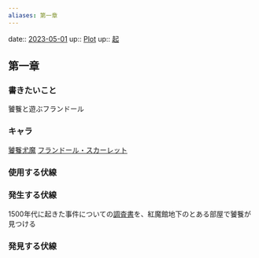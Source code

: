 ```yaml
---
aliases: 第一章
---
```


date:: [2023-05-01](/Daily_Note/2023-05-01.md)
up:: [Plot](202305011441.md)
up:: [起](202305040108.md)


## 第一章
### 書きたいこと
饕餮と遊ぶフランドール

### キャラ
[饕餮尤魔](202304270029.md)
[フランドール・スカーレット](202304270030.md)

### 使用する伏線

### 発生する伏線
1500年代に起きた事件についての[調査書](202305011435.md)を、紅魔館地下のとある部屋で饕餮が見つける

### 発見する伏線